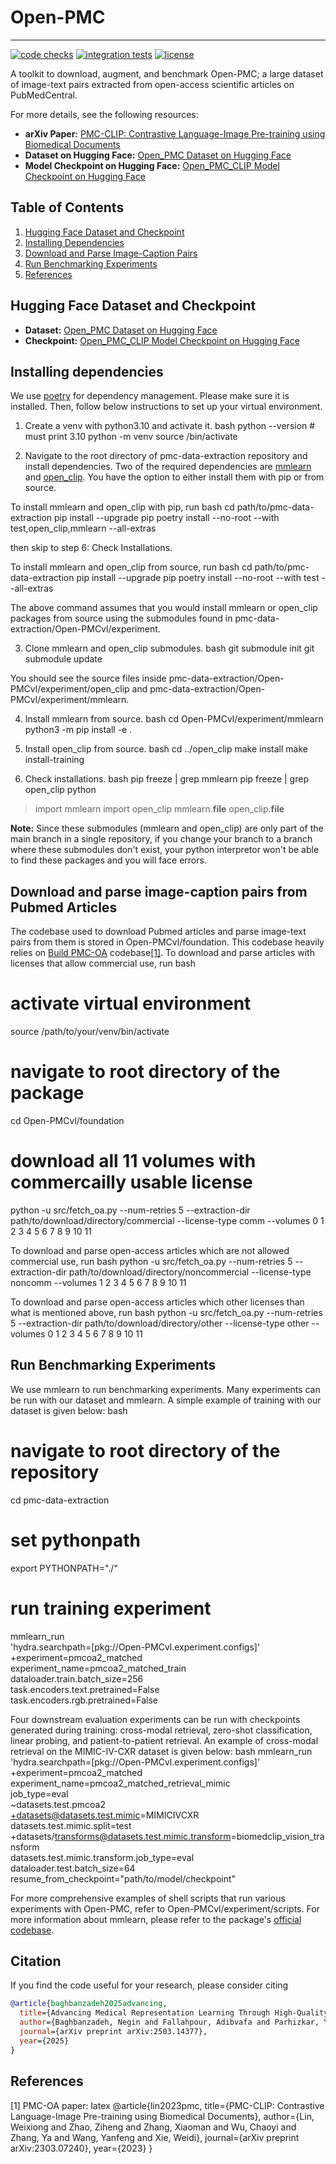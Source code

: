 # Open-PMC

----------------------------------------------------------------------------------------

[![code checks](https://github.com/VectorInstitute/aieng-template/actions/workflows/code_checks.yml/badge.svg)](https://github.com/VectorInstitute/pmc-data-extraction/actions/workflows/code_checks.yml)
[![integration tests](https://github.com/VectorInstitute/aieng-template/actions/workflows/integration_tests.yml/badge.svg)](https://github.com/VectorInstitute/pmc-data-extraction/actions/workflows/integration_tests.yml)
[![license](https://img.shields.io/github/license/VectorInstitute/aieng-template.svg)](https://github.com/VectorInstitute/pmc-data-extraction/blob/main/LICENSE.md)

A toolkit to download, augment, and benchmark Open-PMC; a large dataset of image-text pairs extracted from open-access scientific articles on PubMedCentral.

For more details, see the following resources:
- **arXiv Paper:** [PMC-CLIP: Contrastive Language-Image Pre-training using Biomedical Documents](http://arxiv.org/abs/2503.14377)
- **Dataset on Hugging Face:** [Open_PMC Dataset on Hugging Face](https://huggingface.co/datasets/vector-institute/open-pmc)
- **Model Checkpoint on Hugging Face:** [Open_PMC_CLIP Model Checkpoint on Hugging Face](https://huggingface.co/vector-institute/open-pmc-clip)

## Table of Contents

1. [Hugging Face Dataset and Checkpoint](#hugging-face-dataset-and-checkpoint)
2. [Installing Dependencies](#installing-dependencies)
3. [Download and Parse Image-Caption Pairs](#download-and-parse-image-caption-pairs-from-pubmed-articles)
4. [Run Benchmarking Experiments](#run-benchmarking-experiments)
5. [References](#references)

## Hugging Face Dataset and Checkpoint

- **Dataset:** [Open_PMC Dataset on Hugging Face](https://huggingface.co/datasets/vector-institute/open_pmc)
- **Checkpoint:** [Open_PMC_CLIP Model Checkpoint on Hugging Face](https://huggingface.co/vector-institute/open_pmc_clip)

## Installing dependencies

We use
[poetry](https://python-poetry.org/docs/#installation)
for dependency management. Please make sure it is installed.
Then, follow below instructions to set up your virtual environment.

1. Create a venv with python3.10 and activate it.
bash
python --version  # must print 3.10
python -m venv <your-venv-name>
source <your-venv-name>/bin/activate


2. Navigate to the root directory of pmc-data-extraction repository and install dependencies.
Two of the required dependencies are [mmlearn](https://github.com/VectorInstitute/mmlearn) and [open_clip](https://github.com/mlfoundations/open_clip).
You have the option to either install them with pip or from source.

To install mmlearn and open_clip with pip, run
bash
cd path/to/pmc-data-extraction
pip install --upgrade pip
poetry install --no-root --with test,open_clip,mmlearn --all-extras

then skip to step 6: Check Installations.

To install mmlearn and open_clip from source, run
bash
cd path/to/pmc-data-extraction
pip install --upgrade pip
poetry install --no-root --with test --all-extras

The above command assumes that you would install mmlearn or open_clip packages from source using the submodules found in pmc-data-extraction/Open-PMCvl/experiment.

3. Clone mmlearn and open_clip submodules.
bash
git submodule init
git submodule update

You should see the source files inside pmc-data-extraction/Open-PMCvl/experiment/open_clip and pmc-data-extraction/Open-PMCvl/experiment/mmlearn.

4. Install mmlearn from source.
bash
cd Open-PMCvl/experiment/mmlearn
python3 -m pip install -e .


5. Install open_clip from source.
bash
cd ../open_clip
make install
make install-training


6. Check installations.
bash
pip freeze | grep mmlearn
pip freeze | grep open_clip
python
> import mmlearn
> import open_clip
> mmlearn.__file__
> open_clip.__file__


**Note:** Since these submodules (mmlearn and open_clip) are only part of the main branch in a single repository, if you change your branch to a branch where these submodules don't exist, your python interpretor won't be able to find these packages and you will face errors.

## Download and parse image-caption pairs from Pubmed Articles
The codebase used to download Pubmed articles and parse image-text pairs from them is stored in Open-PMCvl/foundation.
This codebase heavily relies on [Build PMC-OA](https://github.com/WeixiongLin/Build-PMC-OA) codebase[[1]](#1).
To download and parse articles with licenses that allow commercial use, run
bash
# activate virtual environment
source /path/to/your/venv/bin/activate
# navigate to root directory of the package
cd Open-PMCvl/foundation
# download all 11 volumes with commercailly usable license
python -u src/fetch_oa.py --num-retries 5 --extraction-dir path/to/download/directory/commercial --license-type comm --volumes 0 1 2 3 4 5 6 7 8 9 10 11

To download and parse open-access articles which are not allowed commercial use, run
bash
python -u src/fetch_oa.py --num-retries 5 --extraction-dir path/to/download/directory/noncommercial --license-type noncomm --volumes 1 2 3 4 5 6 7 8 9 10 11

To download and parse open-access articles which other licenses than what is mentioned above, run
bash
python -u src/fetch_oa.py --num-retries 5 --extraction-dir path/to/download/directory/other --license-type other --volumes 0 1 2 3 4 5 6 7 8 9 10 11


## Run Benchmarking Experiments
We use mmlearn to run benchmarking experiments.
Many experiments can be run with our dataset and mmlearn.
A simple example of training with our dataset is given below:
bash
# navigate to root directory of the repository
cd pmc-data-extraction
# set pythonpath
export PYTHONPATH="./"
# run training experiment
mmlearn_run \
    'hydra.searchpath=[pkg://Open-PMCvl.experiment.configs]' \
    +experiment=pmcoa2_matched \
    experiment_name=pmcoa2_matched_train \
    dataloader.train.batch_size=256 \
    task.encoders.text.pretrained=False \
    task.encoders.rgb.pretrained=False


Four downstream evaluation experiments can be run with checkpoints generated during training: cross-modal retrieval, zero-shot classification, linear probing, and patient-to-patient retrieval.
An example of cross-modal retrieval on the MIMIC-IV-CXR dataset is given below:
bash
mmlearn_run \
    'hydra.searchpath=[pkg://Open-PMCvl.experiment.configs]' \
    +experiment=pmcoa2_matched \
    experiment_name=pmcoa2_matched_retrieval_mimic \
    job_type=eval \
    ~datasets.test.pmcoa2 \
    +datasets@datasets.test.mimic=MIMICIVCXR \
    datasets.test.mimic.split=test \
    +datasets/transforms@datasets.test.mimic.transform=biomedclip_vision_transform \
    datasets.test.mimic.transform.job_type=eval \
    dataloader.test.batch_size=64 \
    resume_from_checkpoint="path/to/model/checkpoint"

For more comprehensive examples of shell scripts that run various experiments with Open-PMC, refer to Open-PMCvl/experiment/scripts.
For more information about mmlearn, please refer to the package's [official codebase](https://github.com/VectorInstitute/mmlearn).

## Citation
If you find the code useful for your research, please consider citing
```bib
@article{baghbanzadeh2025advancing,
  title={Advancing Medical Representation Learning Through High-Quality Data},
  author={Baghbanzadeh, Negin and Fallahpour, Adibvafa and Parhizkar, Yasaman and Ogidi, Franklin and Roy, Shuvendu and Ashkezari, Sajad and Khazaie, Vahid Reza and Colacci, Michael and Etemad, Ali and Afkanpour, Arash and others},
  journal={arXiv preprint arXiv:2503.14377},
  year={2025}
}
```

## References
<a id="1">[1]</a> PMC-OA paper:
latex
@article{lin2023pmc,
  title={PMC-CLIP: Contrastive Language-Image Pre-training using Biomedical Documents},
  author={Lin, Weixiong and Zhao, Ziheng and Zhang, Xiaoman and Wu, Chaoyi and Zhang, Ya and Wang, Yanfeng and Xie, Weidi},
  journal={arXiv preprint arXiv:2303.07240},
  year={2023}
}
